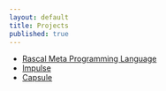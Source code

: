 ```yaml
---
layout: default
title: Projects
published: true
---
```


* [Rascal Meta Programming Language](http://www.rascalmpl.org)
* [Impulse](http://www.usethesource.io/projects/impulse)
* [Capsule](http://www.usethesource.io/projects/capsule)
